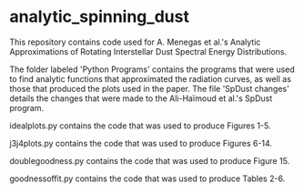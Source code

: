 # analytic_spinning_dust
This repository contains code used for A. Menegas et al.'s Analytic Approximations of Rotating Interstellar Dust Spectral Energy Distributions.

The folder labeled 'Python Programs' contains the programs that were used to find analytic functions that approximated the radiation curves, as well as those that produced the plots used in the paper. The file 'SpDust changes' details the changes that were made to the Ali-Haïmoud et al.'s SpDust program.

idealplots.py contains the code that was used to produce Figures 1-5.

j3j4plots.py contains the code that was used to produce Figures 6-14.

doublegoodness.py contains the code that was used to produce Figure 15.

goodnessoffit.py contains the code that was used to produce Tables 2-6.

